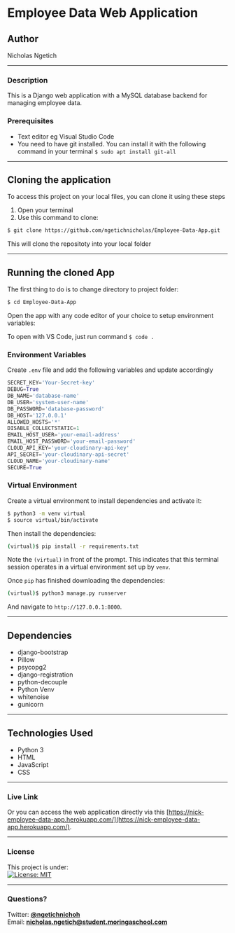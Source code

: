 # Employee Data Web Application
## Author
Nicholas Ngetich
*****
### Description
This is a Django web application with a MySQL database backend for managing employee data.

### Prerequisites
* Text editor eg Visual Studio Code
* You need to have git installed. You can install it with the following command in your terminal
`$ sudo apt install git-all`
*****
## Cloning the application
To access this project on your local files, you can clone it using these steps
1. Open your terminal
1. Use this command to clone:
```sh
$ git clone https://github.com/ngetichnicholas/Employee-Data-App.git
```
This will clone the repositoty into your local folder
*****
## Running the cloned App
The first thing to do is to change directory to project folder:
```sh
$ cd Employee-Data-App
```
Open the app with any code editor of your choice to setup environment variables:

To open with VS Code, just run command `$ code .`

### Environment Variables
Create `.env` file and add the following variables and update accordingly
```python
SECRET_KEY='Your-Secret-key'
DEBUG=True
DB_NAME='database-name'
DB_USER='system-user-name'
DB_PASSWORD='database-password'
DB_HOST='127.0.0.1'
ALLOWED_HOSTS='*'
DISABLE_COLLECTSTATIC=1
EMAIL_HOST_USER='your-email-address'
EMAIL_HOST_PASSWORD='your-email-password'
CLOUD_API_KEY='your-cloudinary-api-key'
API_SECRET='your-cloudinary-api-secret'
CLOUD_NAME='your-cloudinary-name'
SECURE=True
```

### Virtual Environment
Create a virtual environment to install dependencies and activate it:

```sh
$ python3 -m venv virtual
$ source virtual/bin/activate
```

Then install the dependencies:

```sh
(virtual)$ pip install -r requirements.txt
```
Note the `(virtual)` in front of the prompt. This indicates that this terminal
session operates in a virtual environment set up by `venv`.

Once `pip` has finished downloading the dependencies:
```sh
(virtual)$ python3 manage.py runserver
```
And navigate to `http://127.0.0.1:8000`.

*****
## Dependencies
* django-bootstrap
* Pillow
* psycopg2
* django-registration
* python-decouple
* Python Venv
* whitenoise
* gunicorn
*****
## Technologies Used
* Python 3
* HTML
* JavaScript
* CSS
******
### Live Link
Or you can access the web application directly via this [https://nick-employee-data-app.herokuapp.com/](https://nick-employee-data-app.herokuapp.com/).
*****
### License
This project is under:  
[![License: MIT](https://img.shields.io/badge/License-MIT-yellow.svg)](/LICENSE)
*****
### Questions?
Twitter: **[@ngetichnichoh](https://twitter.com/ngetichnichoh)**  
Email: **[nicholas.ngetich@student.moringaschool.com](mailto:nicholas.ngetich@student.moringaschool.com)**
